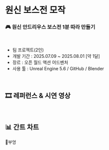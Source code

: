 # 원신 보스전 모작
### 🎮 원신 안드리우스 보스전 1분 따라 만들기
<br/>

+ 팀 프로젝트(2인)
+ 개발 기간 : 2025.07.09 ~ 2025.08.01 [약 1달]
+ 장르 : 오픈 월드 액션 어드벤처
+ 사용 툴 : Unreal Engine 5.6 / GitHub / Blender

<br/>

## 🎞️ 레퍼런스 & 시연 영상

<br/>

## 📊 간트 차트
🦉부엉
